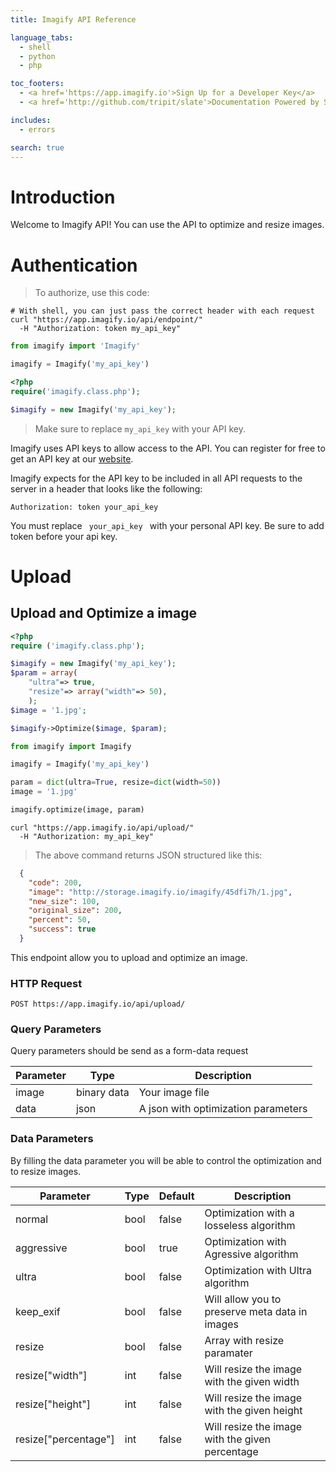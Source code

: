 ```yaml
---
title: Imagify API Reference

language_tabs:
  - shell
  - python
  - php

toc_footers:
  - <a href='https://app.imagify.io'>Sign Up for a Developer Key</a>
  - <a href='http://github.com/tripit/slate'>Documentation Powered by Slate</a>

includes:
  - errors

search: true
---
```


# Introduction

Welcome to Imagify API! You can use the API to optimize and resize images. 
# Authentication

> To authorize, use this code:

```shell
# With shell, you can just pass the correct header with each request
curl "https://app.imagify.io/api/endpoint/"
  -H "Authorization: token my_api_key"
```

```python
from imagify import 'Imagify'

imagify = Imagify('my_api_key')
```

```php
<?php
require('imagify.class.php');

$imagify = new Imagify('my_api_key');
```


> Make sure to replace `my_api_key` with your API key.

Imagify uses API keys to allow access to the API. You can register for free to get an API key at our [website](https://app.imagify.io).

Imagify expects for the API key to be included in all API requests to the server in a header that looks like the following:

`Authorization: token your_api_key`

<aside class="notice">
You must replace <code> your_api_key </code> with your personal API key.
Be sure to add token before your api key.
</aside>

# Upload

## Upload and Optimize a image

```php
<?php
require ('imagify.class.php');

$imagify = new Imagify('my_api_key');
$param = array(
	"ultra"=> true,
	"resize"=> array("width"=> 50),
	);
$image = '1.jpg';	

$imagify->Optimize($image, $param);
```

```python
from imagify import Imagify

imagify = Imagify('my_api_key')

param = dict(ultra=True, resize=dict(width=50))
image = '1.jpg'

imagify.optimize(image, param)
```

```shell
curl "https://app.imagify.io/api/upload/"
  -H "Authorization: my_api_key"
```

> The above command returns JSON structured like this:

```json
  {
    "code": 200,
    "image": "http://storage.imagify.io/imagify/45dfi7h/1.jpg",
    "new_size": 100,
    "original_size": 200,
    "percent": 50,
    "success": true
  }

```

This endpoint allow you to upload and optimize an image.

### HTTP Request

`POST https://app.imagify.io/api/upload/`

### Query Parameters

Query parameters should be send as a form-data request

Parameter | Type | Description
--------- | ------- | -----------
image | binary data | Your image file
data | json | A json with optimization parameters


### Data Parameters

By filling the data parameter you will be able to control the optimization and to resize images.

Parameter | Type | Default | Description
--------- | ------- | ------ | -----------
normal |bool| false | Optimization with a losseless algorithm
aggressive |bool| true | Optimization with Agressive algorithm
ultra | bool|false | Optimization with Ultra algorithm
keep_exif |bool| false | Will allow you to preserve meta data in images
resize | bool|false | Array with resize paramater
resize["width"] |int| false | Will resize the image with the given width
resize["height"] |int| false | Will resize the image with the given height
resize["percentage"] |int| false | Will resize the image with the given percentage


